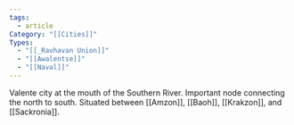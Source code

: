 ```yaml
---
tags:
  - article
Category: "[[Cities]]"
Types:
  - "[[_Ravhavan Union]]"
  - "[[Awalentse]]"
  - "[[Naval]]"
---
```

Valente city at the mouth of the Southern River. Important node connecting the north to south. Situated between [[Amzon]], [[Baoh]], [[Krakzon]], and [[Sackronia]].